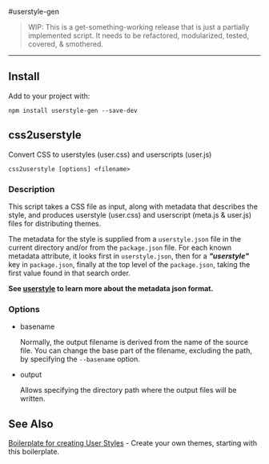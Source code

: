 #userstyle-gen

> WIP: This is a get-something-working release that is just a partially implemented script. It needs to be refactored, modularized, tested, covered, & smothered.

---

## Install

Add to your project with:

```shell
npm install userstyle-gen --save-dev
```

## css2userstyle

Convert CSS to userstyles (user.css) and userscripts (user.js)

```shell
css2userstyle [options] <filename>
```

### Description

This script takes a CSS file as input, along with metadata that describes the style, and produces userstyle (user.css) and userscript (meta.js & user.js) files for distributing themes.

The metadata for the style is supplied from a `userstyle.json` file in the current directory and/or from the `package.json` file. For each known metadata attribute, it looks first in `userstyle.json`, then for a **_"userstyle"_** key in `package.json`, finally at the top level of the `package.json`, taking the first value found in that search order.

**See [userstyle](userstyle.md) to learn more about the metadata json format.**

### Options

- basename <filename>

  Normally, the output filename is derived from the name of the source file. You can change the base part of the filename, excluding the path, by specifying the `--basename` option.

- output <directory>

  Allows specifying the directory path where the output files will be written.

## See Also

[Boilerplate for creating User Styles](https://github.com/simsrw73/boilerplate-userstyle-theme) - Create your own themes, starting with this boilerplate.
